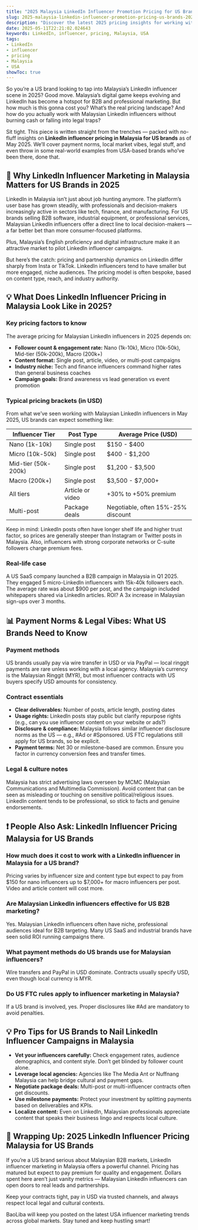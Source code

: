 ```yaml
---
title: "2025 Malaysia LinkedIn Influencer Promotion Pricing for US Brands: A No-BS Guide"
slug: 2025-malaysia-linkedin-influencer-promotion-pricing-us-brands-2025-05-11
description: "Discover the latest 2025 pricing insights for working with Malaysian LinkedIn influencers from a US brand perspective. Real talk on budgets, payment methods, and practical tips to nail your LinkedIn influencer campaigns in Malaysia."
date: 2025-05-11T22:21:02.024643
keywords: LinkedIn, influencer, pricing, Malaysia, USA
tags:
- LinkedIn
- influencer
- pricing
- Malaysia
- USA
showToc: true
---
```


So you’re a US brand looking to tap into Malaysia’s LinkedIn influencer scene in 2025? Good move. Malaysia’s digital game keeps evolving and LinkedIn has become a hotspot for B2B and professional marketing. But how much is this gonna cost you? What’s the real pricing landscape? And how do you actually work with Malaysian LinkedIn influencers without burning cash or falling into legal traps?

Sit tight. This piece is written straight from the trenches — packed with no-fluff insights on **LinkedIn influencer pricing in Malaysia for US brands** as of May 2025. We’ll cover payment norms, local market vibes, legal stuff, and even throw in some real-world examples from USA-based brands who’ve been there, done that.

## 📢 Why LinkedIn Influencer Marketing in Malaysia Matters for US Brands in 2025

LinkedIn in Malaysia isn’t just about job hunting anymore. The platform’s user base has grown steadily, with professionals and decision-makers increasingly active in sectors like tech, finance, and manufacturing. For US brands selling B2B software, industrial equipment, or professional services, Malaysian LinkedIn influencers offer a direct line to local decision-makers — a far better bet than more consumer-focused platforms.

Plus, Malaysia’s English proficiency and digital infrastructure make it an attractive market to pilot LinkedIn influencer campaigns. 

But here’s the catch: pricing and partnership dynamics on LinkedIn differ sharply from Insta or TikTok. LinkedIn influencers tend to have smaller but more engaged, niche audiences. The pricing model is often bespoke, based on content type, reach, and industry authority.

## 💡 What Does LinkedIn Influencer Pricing in Malaysia Look Like in 2025?

### Key pricing factors to know

The average pricing for Malaysian LinkedIn influencers in 2025 depends on:

- **Follower count & engagement rate:** Nano (1k-10k), Micro (10k-50k), Mid-tier (50k-200k), Macro (200k+)  
- **Content format:** Single post, article, video, or multi-post campaigns  
- **Industry niche:** Tech and finance influencers command higher rates than general business coaches  
- **Campaign goals:** Brand awareness vs lead generation vs event promotion

### Typical pricing brackets (in USD)

From what we’ve seen working with Malaysian LinkedIn influencers in May 2025, US brands can expect something like:

| Influencer Tier | Post Type       | Average Price (USD)     |
|-----------------|-----------------|------------------------|
| Nano (1k-10k)   | Single post     | $150 - $400            |
| Micro (10k-50k) | Single post     | $400 - $1,200          |
| Mid-tier (50k-200k) | Single post  | $1,200 - $3,500        |
| Macro (200k+)   | Single post     | $3,500 - $7,000+       |
| All tiers       | Article or video| +30% to +50% premium   |
| Multi-post      | Package deals   | Negotiable, often 15%-25% discount |

Keep in mind: LinkedIn posts often have longer shelf life and higher trust factor, so prices are generally steeper than Instagram or Twitter posts in Malaysia. Also, influencers with strong corporate networks or C-suite followers charge premium fees.

### Real-life case

A US SaaS company launched a B2B campaign in Malaysia in Q1 2025. They engaged 5 micro-LinkedIn influencers with 15k-40k followers each. The average rate was about $900 per post, and the campaign included whitepapers shared via LinkedIn articles. ROI? A 3x increase in Malaysian sign-ups over 3 months.

## 📊 Payment Norms & Legal Vibes: What US Brands Need to Know  

### Payment methods

US brands usually pay via wire transfer in USD or via PayPal — local ringgit payments are rare unless working with a local agency. Malaysia’s currency is the Malaysian Ringgit (MYR), but most influencer contracts with US buyers specify USD amounts for consistency.

### Contract essentials

- **Clear deliverables:** Number of posts, article length, posting dates  
- **Usage rights:** LinkedIn posts stay public but clarify repurpose rights (e.g., can you use influencer content on your website or ads?)  
- **Disclosure & compliance:** Malaysia follows similar influencer disclosure norms as the US — e.g., #Ad or #Sponsored. US FTC regulations still apply for US brands, so be explicit.  
- **Payment terms:** Net 30 or milestone-based are common. Ensure you factor in currency conversion fees and transfer times.

### Legal & culture notes

Malaysia has strict advertising laws overseen by MCMC (Malaysian Communications and Multimedia Commission). Avoid content that can be seen as misleading or touching on sensitive political/religious issues. LinkedIn content tends to be professional, so stick to facts and genuine endorsements.

## ❗ People Also Ask: LinkedIn Influencer Pricing Malaysia for US Brands

### How much does it cost to work with a LinkedIn influencer in Malaysia for a US brand?

Pricing varies by influencer size and content type but expect to pay from $150 for nano influencers up to $7,000+ for macro influencers per post. Video and article content will cost more.

### Are Malaysian LinkedIn influencers effective for US B2B marketing?

Yes. Malaysian LinkedIn influencers often have niche, professional audiences ideal for B2B targeting. Many US SaaS and industrial brands have seen solid ROI running campaigns there.

### What payment methods do US brands use for Malaysian influencers?

Wire transfers and PayPal in USD dominate. Contracts usually specify USD, even though local currency is MYR.

### Do US FTC rules apply to influencer marketing in Malaysia?

If a US brand is involved, yes. Proper disclosures like #Ad are mandatory to avoid penalties.

## 💡 Pro Tips for US Brands to Nail LinkedIn Influencer Campaigns in Malaysia

- **Vet your influencers carefully:** Check engagement rates, audience demographics, and content style. Don’t get blinded by follower count alone.  
- **Leverage local agencies:** Agencies like The Media Ant or Nuffnang Malaysia can help bridge cultural and payment gaps.  
- **Negotiate package deals:** Multi-post or multi-influencer contracts often get discounts.  
- **Use milestone payments:** Protect your investment by splitting payments based on deliverables and KPIs.  
- **Localize content:** Even on LinkedIn, Malaysian professionals appreciate content that speaks their business lingo and respects local culture.

## 📢 Wrapping Up: 2025 LinkedIn Influencer Pricing Malaysia for US Brands

If you’re a US brand serious about Malaysian B2B markets, LinkedIn influencer marketing in Malaysia offers a powerful channel. Pricing has matured but expect to pay premium for quality and engagement. Dollars spent here aren’t just vanity metrics — Malaysian LinkedIn influencers can open doors to real leads and partnerships.

Keep your contracts tight, pay in USD via trusted channels, and always respect local legal and cultural contexts.

BaoLiba will keep you posted on the latest USA influencer marketing trends across global markets. Stay tuned and keep hustling smart!